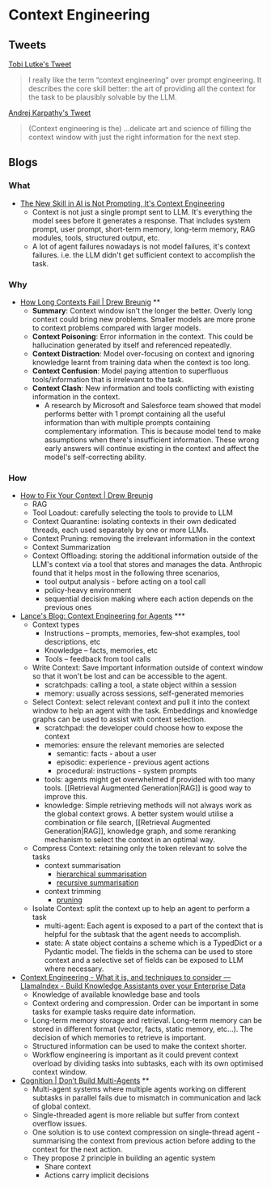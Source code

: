 # Context Engineering
## Tweets

[Tobi Lutke's Tweet](https://x.com/tobi/status/1935533422589399127)
>I really like the term “context engineering” over prompt engineering. It describes the core skill better: the art of providing all the context for the task to be plausibly solvable by the LLM.

[Andrej Karpathy's Tweet](https://x.com/karpathy/status/1937902205765607626)
>(Context engineering is the) …delicate art and science of filling the context window with just the right information for the next step.
## Blogs

### What
- [The New Skill in AI is Not Prompting, It's Context Engineering](https://www.philschmid.de/context-engineering)
	- Context is not just a single prompt sent to LLM. It's everything the model sees before it generates a response. That includes system prompt, user prompt, short-term memory, long-term memory, RAG modules, tools, structured output, etc.
	- A lot of agent failures nowadays is not model failures, it's context failures. i.e. the LLM didn't get sufficient context to accomplish the task. 
### Why
- [How Long Contexts Fail \| Drew Breunig](https://www.dbreunig.com/2025/06/22/how-contexts-fail-and-how-to-fix-them.html) \*\*
	- **Summary**: Context window isn't the longer the better. Overly long context could bring new problems. Smaller models are more prone to context problems compared with larger models. 
	- **Context Poisoning**: Error information in the context. This could be hallucination generated by itself and referenced repeatedly.
	- **Context Distraction**: Model over-focusing on context and ignoring knowledge learnt from training data when the context is too long. 
	- **Context Confusion**: Model paying attention to superfluous tools/information that is irrelevant to the task. 
	- **Context Clash**: New information and tools conflicting with existing information in the context. 
		- A research by Microsoft and Salesforce team showed that model performs better with 1 prompt containing all the useful information than with multiple prompts containing complementary information. This is because model tend to make assumptions when there's insufficient information. These wrong early answers will continue existing in the context and affect the model's self-correcting ability. 
### How
- [How to Fix Your Context \| Drew Breunig](https://www.dbreunig.com/2025/06/26/how-to-fix-your-context.html)
	- RAG
	- Tool Loadout: carefully selecting the tools to provide to LLM
	- Context Quarantine: isolating contexts in their own dedicated threads, each used separately by one or more LLMs.
	- Context Pruning: removing the irrelevant information in the context
	- Context Summarization
	- Context Offloading: storing the additional information outside of the LLM's context via a tool that stores and manages the data. Anthropic found that it helps most in the following three scenarios,
		- tool output analysis - before acting on a tool call
		- policy-heavy environment
		- sequential decision making where each action depends on the previous ones
- [Lance's Blog: Context Engineering for Agents](https://rlancemartin.github.io/2025/06/23/context_engineering/) \*\*\*
	- Context types
		- Instructions – prompts, memories, few‑shot examples, tool descriptions, etc
		- Knowledge – facts, memories, etc
		- Tools – feedback from tool calls
	- Write Context: Save important information outside of context window so that it won't be lost and can be accessible to the agent. 
		- scratchpads: calling a tool, a state object within a session
		- memory: usually across sessions, self-generated memories
	- Select Context: select relevant context and pull it into the context window to help an agent with the task. Embeddings and knowledge graphs can be used to assist with context selection. 
		- scratchpad: the developer could choose how to expose the context
		- memories: ensure the relevant memories are selected
			- semantic: facts - about a user
			- episodic: experience - previous agent actions
			- procedural: instructions - system prompts
		- tools: agents might get overwhelmed if provided with too many tools. [[Retrieval Augmented Generation|RAG]] is good way to improve this. 
		- knowledge: Simple retrieving methods will not always work as the global context grows. A better system would utilise a combination or file search, [[Retrieval Augmented Generation|RAG]], knowledge graph, and some reranking mechanism to select the context in an optimal way.
	- Compress Context: retaining only the token relevant to solve the tasks
		- context summarisation
			- [hierarchical summarisation](https://alignment.anthropic.com/2025/summarization-for-monitoring/#:~:text=We%20addressed%20these%20issues%20by,of%20our%20computer%20use%20capability)
			- [recursive summarisation](https://arxiv.org/pdf/2308.15022#:~:text=the%20retrieved%20utterances%20capture%20the,based%203)
		- context trimming
			- [pruning](https://www.dbreunig.com/2025/06/26/how-to-fix-your-context.html)
	- Isolate Context: split the context up to help an agent to perform a task
		- multi-agent: Each agent is exposed to a part of the context that is helpful for the subtask that the agent needs to accomplish.
		- state: A state object contains a scheme which is a TypedDict or a Pydantic model. The fields in the schema can be used to store context and a selective set of fields can be exposed to LLM where necessary. 
- [Context Engineering - What it is, and techniques to consider — LlamaIndex - Build Knowledge Assistants over your Enterprise Data](https://www.llamaindex.ai/blog/context-engineering-what-it-is-and-techniques-to-consider)
	- Knowledge of available knowledge base and tools
	- Context ordering and compression. Order can be important in some tasks for example tasks require date information.
	- Long-term memory storage and retrieval. Long-term memory can be stored in different format (vector, facts, static memory, etc...). The decision of which memories to retrieve is important.
	- Structured information can be used to make the context shorter.
	- Workflow engineering is important as it could prevent context overload by dividing tasks into subtasks, each with its own optimised context window.
- [Cognition \| Don’t Build Multi-Agents](https://cognition.ai/blog/dont-build-multi-agents#a-theory-of-building-long-running-agents) \*\*
	- Multi-agent systems where multiple agents working on different subtasks in parallel fails due to mismatch in communication and lack of global context. 
	- Single-threaded agent is more reliable but suffer from context overflow issues. 
	- One solution is to use context compression on single-thread agent - summarising the context from previous action before adding to the context for the next action. 
	- They propose 2 principle in building an agentic system
		- Share context
		- Actions carry implicit decisions
